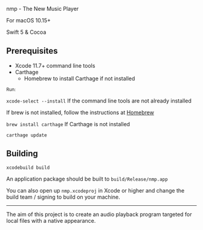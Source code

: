 nmp - The New Music Player

For macOS 10.15+

Swift 5 & Cocoa

## Prerequisites

- Xcode 11.7+ command line tools
- Carthage
  - Homebrew to install Carthage if not installed

<sub>Run:</sub>

`xcode-select --install` If the command line tools are not already installed

If brew is not installed, follow the instructions at [Homebrew](http://brew.sh)

`brew install carthage` If Carthage is not installed

`carthage update`


## Building

`xcodebuild build` 

An application package should be built to `build/Release/nmp.app`

You can also open up `nmp.xcodeproj` in Xcode or higher and change the build team / signing to build on your machine.

_______

The aim of this project is to create an audio playback program targeted for local files with a native appearance.
